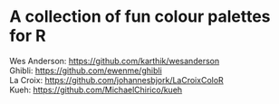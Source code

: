 # A collection of fun colour palettes for R

Wes Anderson: https://github.com/karthik/wesanderson  
Ghibli: https://github.com/ewenme/ghibli  
La Croix: https://github.com/johannesbjork/LaCroixColoR  
Kueh: https://github.com/MichaelChirico/kueh


